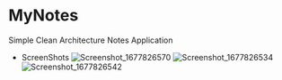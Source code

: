 # MyNotes
Simple Clean Architecture Notes Application

- ScreenShots
![Screenshot_1677826570](https://user-images.githubusercontent.com/74066414/222652435-60daa2f5-a700-49c2-9a3a-d60370271c52.png)
![Screenshot_1677826534](https://user-images.githubusercontent.com/74066414/222652444-7d3a2710-6fe3-470a-a07b-3ad6fa83da66.png)
![Screenshot_1677826542](https://user-images.githubusercontent.com/74066414/222652451-9f0364bc-4446-452a-822f-e597f5d3aba7.png)
